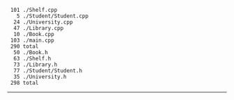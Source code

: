      101 ./Shelf.cpp
       5 ./Student/Student.cpp
      24 ./University.cpp
      47 ./Library.cpp
      10 ./Book.cpp
     103 ./main.cpp
     290 total
      50 ./Book.h
      63 ./Shelf.h
      73 ./Library.h
      77 ./Student/Student.h
      35 ./University.h
     298 total
-------------------
